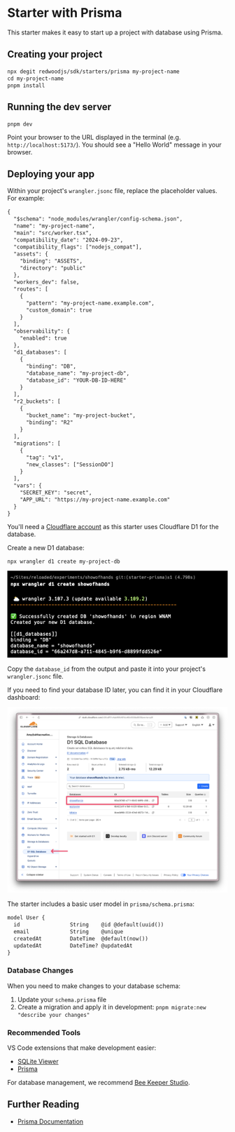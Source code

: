 # Starter with Prisma

This starter makes it easy to start up a project with database using Prisma.

## Creating your project

```shell
npx degit redwoodjs/sdk/starters/prisma my-project-name
cd my-project-name
pnpm install
```

## Running the dev server

```shell
pnpm dev
```

Point your browser to the URL displayed in the terminal (e.g. `http://localhost:5173/`). You should see a "Hello World" message in your browser.

## Deploying your app

Within your project's `wrangler.jsonc` file, replace the placeholder values. For example:

```jsonc:wrangler.jsonc
{
  "$schema": "node_modules/wrangler/config-schema.json",
  "name": "my-project-name",
  "main": "src/worker.tsx",
  "compatibility_date": "2024-09-23",
  "compatibility_flags": ["nodejs_compat"],
  "assets": {
    "binding": "ASSETS",
    "directory": "public"
  },
  "workers_dev": false,
  "routes": [
    {
      "pattern": "my-project-name.example.com",
      "custom_domain": true
    }
  ],
  "observability": {
    "enabled": true
  },
  "d1_databases": [
    {
      "binding": "DB",
      "database_name": "my-project-db",
      "database_id": "YOUR-DB-ID-HERE"
    }
  ],
  "r2_buckets": [
    {
      "bucket_name": "my-project-bucket",
      "binding": "R2"
    }
  ],
  "migrations": [
    {
      "tag": "v1",
      "new_classes": ["SessionDO"]
    }
  ],
  "vars": {
    "SECRET_KEY": "secret",
    "APP_URL": "https://my-project-name.example.com"
  }
}
```

You'll need a [Cloudflare account](https://www.cloudflare.com/) as this starter uses Cloudflare D1 for the database.

Create a new D1 database:

```shell
npx wrangler d1 create my-project-db
```

![terminal](./public/images/terminal.png)

Copy the `database_id` from the output and paste it into your project's `wrangler.jsonc` file.

If you need to find your database ID later, you can find it in your Cloudflare dashboard:

![Cloudflare Account](./public/images/cloudflare.png)

The starter includes a basic user model in `prisma/schema.prisma`:

```prisma
model User {
  id                String    @id @default(uuid())
  email             String    @unique
  createdAt         DateTime  @default(now())
  updatedAt         DateTime? @updatedAt
}
```

### Database Changes

When you need to make changes to your database schema:

1. Update your `schema.prisma` file
2. Create a migration and apply it in development: `pnpm migrate:new "describe your changes"`

### Recommended Tools

VS Code extensions that make development easier:

- [SQLite Viewer](https://marketplace.cursorapi.com/items?itemName=qwtel.sqlite-viewer)
- [Prisma](https://marketplace.visualstudio.com/items?itemName=Prisma.prisma)

For database management, we recommend [Bee Keeper Studio](https://www.beekeeperstudio.io/).

## Further Reading

- [Prisma Documentation](https://www.prisma.io/docs)
